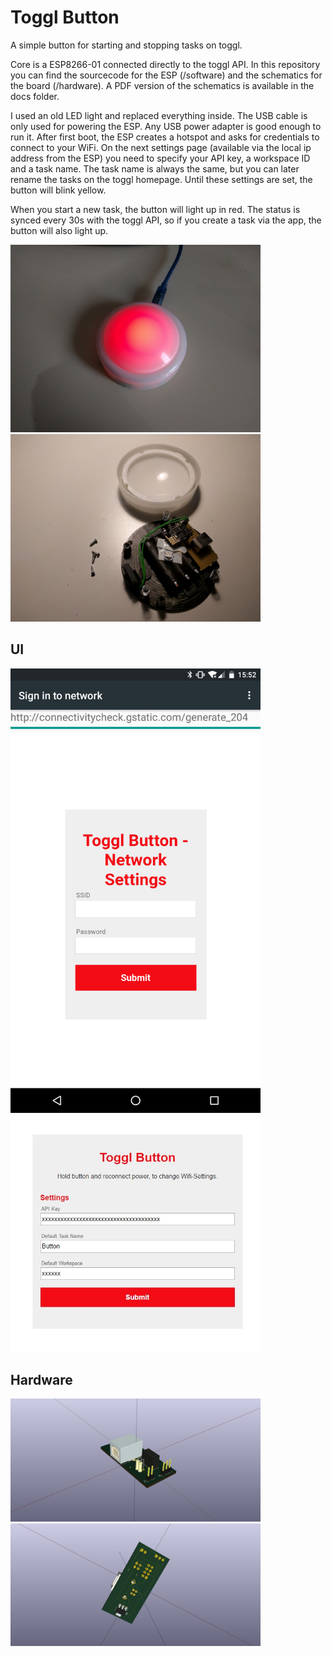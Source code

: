 # Toggl Button

A simple button for starting and stopping tasks on toggl.

Core is a ESP8266-01 connected directly to the toggl API. In this repository you can find the sourcecode for the ESP (/software) and the schematics for the board (/hardware). A PDF version of the schematics is available in the docs folder.

I used an old LED light and replaced everything inside. The USB cable is only used for powering the ESP. Any USB power adapter is good enough to run it. After first boot, the ESP creates a hotspot and asks for credentials to connect to your WiFi. On the next settings page (available via the local ip address from the ESP) you need to specify your API key, a workspace ID and a task name. The task name is always the same, but you can later rename the tasks on the toggl homepage. Until these settings are set, the button will blink yellow.

When you start a new task, the button will light up in red. The status is synced every 30s with the toggl API, so if you create a task via the app, the button will also light up.

<img src="doc/button_working.jpg" width="400">

<img src="doc/button_open.jpg" width="400">

## UI

<img src="doc/network-settings.png" width="400">

<img src="doc/settings.jpg" width="400">


## Hardware

<img src="doc/togglbutton-3d-top.jpg" width="400">

<img src="doc/togglbutton-3d-bottom.jpg" width="400">
